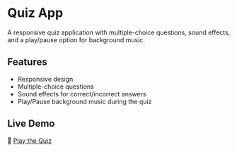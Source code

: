 # Quiz App  

A responsive quiz application with multiple-choice questions, sound effects, and a play/pause option for background music.  

## Features  
- Responsive design  
- Multiple-choice questions  
- Sound effects for correct/incorrect answers  
- Play/Pause background music during the quiz  

## Live Demo  
🔗 [Play the Quiz](https://amitkumar1590.github.io/Quiz-App/)
